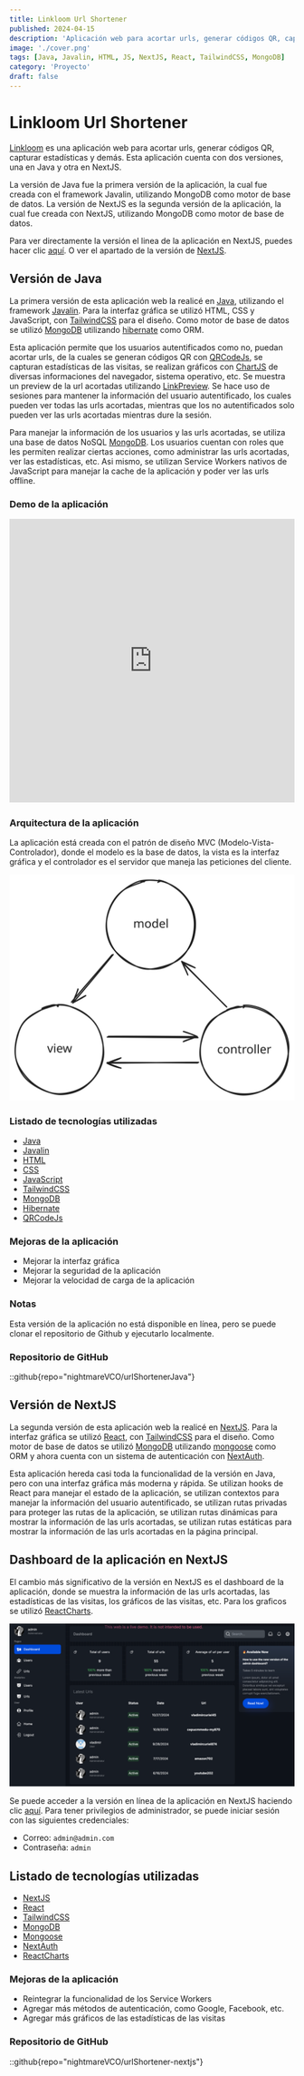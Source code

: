 ```yaml
---
title: Linkloom Url Shortener
published: 2024-04-15
description: 'Aplicación web para acortar urls, generar códigos QR, capturar estadísticas y demás.'
image: './cover.png'
tags: [Java, Javalin, HTML, JS, NextJS, React, TailwindCSS, MongoDB]
category: 'Proyecto'
draft: false
---
```


# Linkloom Url Shortener

[Linkloom](https://linkloom.live/) es una aplicación web para acortar urls, generar códigos QR, capturar estadísticas y demás. Esta aplicación cuenta con dos versiones, una en Java y otra en NextJS.

La versión de Java fue la primera versión de la aplicación, la cual fue creada con el framework Javalin, utilizando MongoDB como motor de base de datos. La versión de NextJS es la segunda versión de la aplicación, la cual fue creada con NextJS, utilizando MongoDB como motor de base de datos.

Para ver directamente la versión el linea de la aplicación en NextJS, puedes hacer clic [aquí](https://linkloom.live/). O ver el apartado de la versión de [NextJS](#versión-de-nextjs).

## Versión de Java

La primera versión de esta aplicación web la realicé en [Java](https://dev.java/), utilizando el framework [Javalin](https://javalin.io/). Para la interfaz gráfica se utilizó HTML, CSS y JavaScript, con [TailwindCSS](https://tailwindcss.com) para el diseño. Como motor de base de datos se utilizó [MongoDB](https://www.mongodb.com/) utilizando [hibernate](https://hibernate.org/orm/) como ORM.

Esta aplicación permite que los usuarios autentificados como no, puedan acortar urls, de la cuales se generan códigos QR con [QRCodeJs](https://github.com/davidshimjs/qrcodejs), se capturan estadísticas de las visitas, se realizan gráficos con [ChartJS](https://www.chartjs.org) de diversas informaciones del navegador, sistema operativo, etc. Se muestra un preview de la url acortadas utilizando [LinkPreview](https://www.linkpreview.net/). Se hace uso de sesiones para mantener la información del usuario autentificado, los cuales pueden ver todas las urls acortadas, mientras que los no autentificados solo pueden ver las urls acortadas mientras dure la sesión.

Para manejar la información de los usuarios y las urls acortadas, se utiliza una base de datos NoSQL [MongoDB](https://www.mongodb.com/). Los usuarios cuentan con roles que les permiten realizar ciertas acciones, como administrar las urls acortadas, ver las estadísticas, etc. Asi mismo, se utilizan Service Workers nativos de JavaScript para manejar la cache de la aplicación y poder ver las urls offline.

### Demo de la aplicación

<iframe width='100%' height="500" src="https://www.youtube.com/embed/9UcXEd4CA6c?si=PB2qrVjmSlLCCLI9" title="YouTube video player" frameborder="0" allow="accelerometer; autoplay; clipboard-write; encrypted-media; gyroscope; picture-in-picture; web-share" referrerpolicy="strict-origin-when-cross-origin" allowfullscreen></iframe>

### Arquitectura de la aplicación

La aplicación está creada con el patrón de diseño MVC (Modelo-Vista-Controlador), donde el modelo es la base de datos, la vista es la interfaz gráfica y el controlador es el servidor que maneja las peticiones del cliente.

<!-- image -->

![MCV](src/content/assets/mvc.svg)

### Listado de tecnologías utilizadas

- [Java](https://dev.java/)
- [Javalin](https://javalin.io/)
- [HTML](https://developer.mozilla.org/es/docs/Web/HTML)
- [CSS](https://developer.mozilla.org/es/docs/Web/CSS)
- [JavaScript](https://developer.mozilla.org/es/docs/Web/JavaScript)
- [TailwindCSS](https://tailwindcss.com)
- [MongoDB](https://www.mongodb.com/)
- [Hibernate](https://hibernate.org/orm/)
- [QRCodeJs](https://github.com/davidshimjs/qrcodejs)

### Mejoras de la aplicación

- Mejorar la interfaz gráfica
- Mejorar la seguridad de la aplicación
- Mejorar la velocidad de carga de la aplicación

### Notas

Esta versión de la aplicación no está disponible en línea, pero se puede clonar el repositorio de Github y ejecutarlo localmente.

### Repositorio de GitHub

::github{repo="nightmareVCO/urlShortenerJava"}


## Versión de NextJS

La segunda versión de esta aplicación web la realicé en [NextJS](https://nextjs.org/docs). Para la interfaz gráfica se utilizó [React](https://es.reactjs.org/), con [TailwindCSS](https://tailwindcss.com) para el diseño. Como motor de base de datos se utilizó [MongoDB](https://www.mongodb.com/) utilizando [mongoose](https://mongoosejs.com/) como ORM y ahora cuenta con un sistema de autenticación con [NextAuth](https://next-auth.js.org/).

Esta aplicación hereda casi toda la funcionalidad de la versión en Java, pero con una interfaz gráfica más moderna y rápida. Se utilizan hooks de React para manejar el estado de la aplicación, se utilizan contextos para manejar la información del usuario autentificado, se utilizan rutas privadas para proteger las rutas de la aplicación, se utilizan rutas dinámicas para mostrar la información de las urls acortadas, se utilizan rutas estáticas para mostrar la información de las urls acortadas en la página principal.

## Dashboard de la aplicación en NextJS

El cambio más significativo de la versión en NextJS es el dashboard de la aplicación, donde se muestra la información de las urls acortadas, las estadísticas de las visitas, los gráficos de las visitas, etc. Para los graficos se utilizó [ReactCharts](https://recharts.org/en-US/).

![Dashboard](./dashboard.png)

Se puede acceder a la versión en línea de la aplicación en NextJS haciendo clic [aquí](https://linkloom.live/). Para tener privilegios de administrador, se puede iniciar sesión con las siguientes credenciales: 

- Correo: `admin@admin.com`
- Contraseña: `admin`

## Listado de tecnologías utilizadas

- [NextJS](https://nextjs.org/docs)
- [React](https://es.reactjs.org/)
- [TailwindCSS](https://tailwindcss.com)
- [MongoDB](https://www.mongodb.com/)
- [Mongoose](https://mongoosejs.com/)
- [NextAuth](https://next-auth.js.org/)
- [ReactCharts](https://recharts.org/en-US/)

### Mejoras de la aplicación

- Reintegrar la funcionalidad de los Service Workers
- Agregar más métodos de autenticación, como Google, Facebook, etc.
- Agregar más gráficos de las estadísticas de las visitas

### Repositorio de GitHub

::github{repo="nightmareVCO/urlShortener-nextjs"}